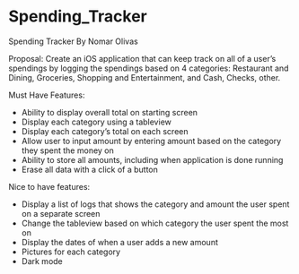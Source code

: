 # Spending_Tracker
Spending Tracker 
By Nomar Olivas

Proposal: 
Create an iOS application that can keep track on all of a user’s spendings by logging the spendings based on 4 categories: Restaurant and Dining, Groceries, Shopping and Entertainment, and Cash, Checks, other. 

Must Have Features:
- Ability to display overall total on starting screen
- Display each category using a tableview
- Display each category’s total on each screen
- Allow user to input amount by entering amount based on the category they spent the money on
- Ability to store all amounts, including when application is done running
- Erase all data with a click of a button

Nice to have features: 
- Display a list of logs that shows the category and amount the user spent on a separate screen
- Change the tableview based on which category the user spent the most on
- Display the dates of when a user adds a new amount
- Pictures for each category 
- Dark mode
